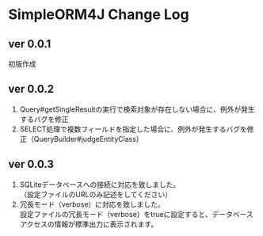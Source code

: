 # SimpleORM4J Change Log

## ver 0.0.1
初版作成

## ver 0.0.2
1. Query#getSingleResultの実行で検索対象が存在しない場合に、例外が発生するバグを修正
2. SELECT処理で複数フィールドを指定した場合に、例外が発生するバグを修正（QueryBuilder#judgeEntityClass）

## ver 0.0.3
1. SQLiteデータベースへの接続に対応を致しました。<br>
（設定ファイルのURLのみ記述をしてください）
2. 冗長モード（verbose）に対応を致しました。<br>
設定ファイルの冗長モード（verbose）をtrueに設定すると、データベースアクセスの情報が標準出力に表示されます。
